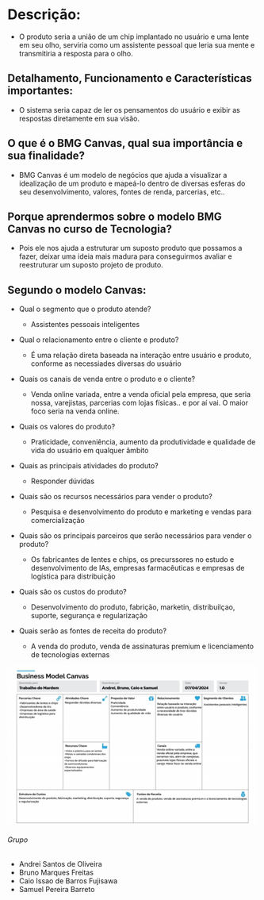 # Descrição:

* O produto seria a união de um chip implantado no usuário e uma lente em seu olho, serviria como um assistente pessoal que leria sua mente e transmitiria a resposta para o olho.

## Detalhamento, Funcionamento e Características importantes:

* O sistema seria capaz de ler os pensamentos do usuário e exibir as respostas diretamente em sua visão.

## O que é o BMG Canvas, qual sua importância e sua finalidade?

* BMG Canvas é um modelo de negócios que ajuda a visualizar a idealização de um produto e mapeá-lo dentro de diversas esferas do seu desenvolvimento, valores, fontes de renda, parcerias, etc..

## Porque aprendermos sobre o modelo BMG Canvas no curso de Tecnologia?

* Pois ele nos ajuda a estruturar um suposto produto que possamos a fazer, deixar uma ideia mais madura para conseguirmos avaliar e reestruturar um suposto projeto de produto.

## Segundo o modelo Canvas:

* Qual o segmento que o produto atende?

  * Assistentes pessoais inteligentes
* Qual o relacionamento entre o cliente e produto?

  * É uma relação direta baseada na interação entre usuário e produto, conforme as necessiades diversas do usuário
* Quais os canais de venda entre o produto e o cliente?

  * Venda online variada, entre a venda oficial pela empresa, que seria nossa, varejistas, parcerias com lojas físicas.. e por aí vai. O maior foco seria na venda online.
* Quais os valores do produto?

  * Praticidade, conveniência, aumento da produtividade e qualidade de vida do usuário em qualquer âmbito
* Quais as principais atividades do produto?

  * Responder dúvidas
* Quais são os recursos necessários para vender o produto?

  * Pesquisa e desenvolvimento do produto e marketing e vendas para comercialização
* Quais são os principais parceiros que serão necessários para vender o produto?

  * Os fabricantes de lentes e chips, os precurssores no estudo e desenvolvimento de IAs, empresas farmacêuticas e empresas de logística para distribuição
* Quais são os custos do produto?

  * Desenvolvimento do produto, fabrição, marketin, distribuilçao, suporte, segurança e regularização
* Quais serão as fontes de receita do produto?

  * A venda do produto, venda de assinaturas premium e licenciamento de tecnologias externas

![1712519793584](image/produto-ideia/1712519793584.jpg)

###### Grupo

* Andrei Santos de Oliveira
* Bruno Marques Freitas
* Caio Issao de Barros Fujisawa
* Samuel Pereira Barreto
